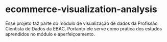 # ecommerce-visualization-analysis
Esse projeto faz parte do módulo de visualização de dados da Profissão Cientista de Dados da EBAC. Portanto ele serve como prática dos estudos aprendidos no módulo e aperfeiçoamento. 
